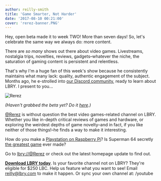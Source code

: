 ```yaml
---
author: reilly-smith
title: 'Game Smarter, Not Harder'
date: '2017-08-10 00:21:00'
cover: 'rerez-banner.PNG'
---
```


Hey, open beta made it to week TWO! More than seven days! So, let's celebrate the same way we always do: more content.

There are *so many* shows out there about video games. Livestreams, nostalgia trips, novelties, reviews, gadgets–whatever the niche, the saturation of gaming content is persistent and relentless.

That's why I'm a huge fan of this week's show because he consistently maintains what many lack: quality, authentic engagement of the subject. Months ago, he e-strolled into [our Discord community](https://chat.lbry.com), ready to learn about LBRY. I present to you...

![Rerez](/img/news/rerez-inline.jpg)

*(Haven't grabbed the beta yet? Do it [here](/get).)*

[@Rerez](https://twitter.com/rereztv) is without question the best video games-related channel on LBRY. Whether you like in-depth critical reviews of games and hardware, or exploring the weirdest depths of game novelty–and in fact, if you like neither of those things!–he finds a way to make it interesting.

How do you make a [Playstation on Raspberry Pi](https://open.lbry.com/re-YzbCyOSJhho)? Is Superman 64 secretly [the greatest game](https://open.lbry.com/re-4EVL4u570T8) ever made?

Go to [lbry://@Rerez](https://open.lbry.com/%40Rerez) or check out the latest homepage update to find out.

[**Download LBRY today**](/get). Is your favorite channel not on LBRY? They're eligible for $250 LBC. Help us feature what you want to see! Email [reilly@lbry.com](mailto:reilly@lbry.com) to make it happen. Or sync your own channel at: /youtube
